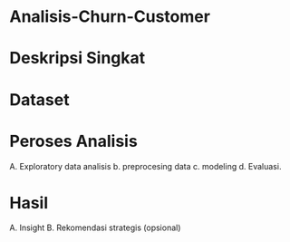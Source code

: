 # Analisis-Churn-Customer
# Deskripsi Singkat
# Dataset
# Peroses Analisis
A. Exploratory data analisis
b. preprocesing data
c. modeling
d. Evaluasi.
# Hasil 
A. Insight
B. Rekomendasi strategis (opsional)
